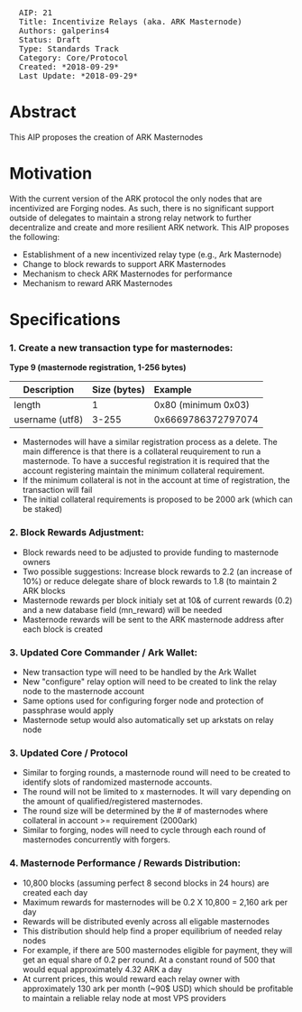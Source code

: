 <pre>
  AIP: 21
  Title: Incentivize Relays (aka. ARK Masternode)
  Authors: galperins4 <galperins4@gmail.com>
  Status: Draft
  Type: Standards Track
  Category: Core/Protocol
  Created: *2018-09-29*
  Last Update: *2018-09-29*
</pre>

Abstract
========
This AIP proposes the creation of ARK Masternodes


Motivation
==========

With the current version of the ARK protocol the only nodes that are incentivized are Forging nodes. As such, there is no significant support outside of delegates to maintain a strong relay network to further decentralize and create and more resilient ARK network. This AIP proposes the following:
- Establishment of a new incentivized relay type (e.g., Ark Masternode)
- Change to block rewards to support ARK Masternodes
- Mechanism to check ARK Masternodes for performance
- Mechanism to reward ARK Masternodes

Specifications
==============

### 1. Create a new transaction type for masternodes:

**Type 9 (masternode registration, 1-256 bytes)**

| Description       | Size (bytes)  | Example                                                              |
| -------------     | ------------- | :-------                                                             |
| length            | 1             | 0x80 (minimum 0x03)                                                  |
| username (utf8)   | 3-255         | 0x6669786372797074   

- Masternodes will have a similar registration process as a delete. The main difference is that there is a collateral reuquirement to run a masternode. To have a succesful registration it is required that the account registering maintain the minimum collateral requirement.
- If the minimum collateral is not in the account at time of registration, the transaction will fail
- The initial collateral requirements is proposed to be 2000 ark (which can be staked)

### 2. Block Rewards Adjustment:
- Block rewards need to be adjusted to provide funding to masternode owners
- Two possible suggestions: Increase block rewards to 2.2 (an increase of 10%) or reduce delegate share of block rewards to 1.8 (to maintain 2 ARK blocks
- Masternode rewards per block initialy set at 10& of current rewards (0.2) and a new database field (mn_reward) will be needed
- Masternode rewards will be sent to the ARK masternode address after each block is created

### 3. Updated Core Commander /  Ark Wallet:
- New transaction type will need to be handled by the Ark Wallet
- New "configure" relay option will need to be created to link the relay node to the masternode account
- Same options used for configuring forger node and protection of passphrase would apply
- Masternode setup would also automatically set up arkstats on relay node

### 3. Updated Core / Protocol
- Similar to forging rounds, a masternode round will need to be created to identify slots of randomized masternode accounts. 
- The round will not be limited to x masternodes. It will vary depending on the amount of qualified/registered masternodes.
- The round size will be determined by the # of masternodes where collateral in account >= requirement (2000ark)
- Similar to forging, nodes will need to cycle through each round of masternodes concurrently with forgers. 

### 4. Masternode Performance / Rewards Distribution:
- 10,800 blocks (assuming perfect 8 second blocks in 24 hours) are created each day
- Maximum rewards for masternodes will be 0.2 X 10,800 = 2,160 ark per day
- Rewards will be distributed evenly across all eligable masternodes
- This distribution should help find a proper equilibrium of needed relay nodes
- For example, if  there are 500 masternodes eligible for payment, they will get an equal share of 0.2 per round. At a constant round of 500 that would equal approximately 4.32 ARK a day
- At current prices, this would reward each relay owner with approximately 130 ark per month (~90$ USD) which should be profitable to maintain a reliable relay node at most VPS providers
